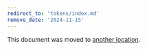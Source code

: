 ```yaml
---
redirect_to: 'tokens/index.md'
remove_date: '2024-11-15'
---
```


This document was moved to [another location](tokens/index.md).

<!-- This redirect file can be deleted after <2024-11-15>. -->
<!-- Redirects that point to other docs in the same project expire in three months. -->
<!-- Redirects that point to docs in a different project or site (for example, link is not relative and starts with `https:`) expire in one year. -->
<!-- Before deletion, see: https://docs.gitlab.com/ee/development/documentation/redirects.html -->

